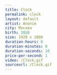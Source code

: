 ```yaml
---
title: Clock
permalink: clock
layout: default
artist: Anonim
city: Москва
birth: 2020
size: 1920 x 1080
duration-hours: 0
duration-minutes: 0
duration-seconds: 10
price-per-second: 1
video: /Clock.gif
sourceurl: /Clock.gif
---
```

